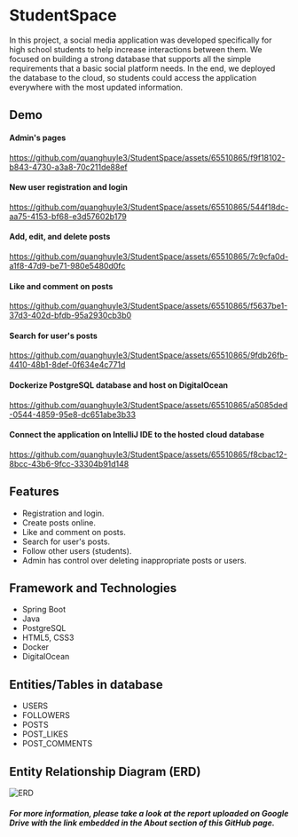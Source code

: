 # StudentSpace
In this project, a social media application was developed specifically for high school students to help increase interactions between them. We focused on building a strong database that supports all the simple requirements that a basic social platform needs. In the end, we deployed the database to the cloud, so students could access the application everywhere with the most updated information. 

## Demo
#### Admin's pages

https://github.com/quanghuyle3/StudentSpace/assets/65510865/f9f18102-b843-4730-a3a8-70c211de88ef


#### New user registration and login

https://github.com/quanghuyle3/StudentSpace/assets/65510865/544f18dc-aa75-4153-bf68-e3d57602b179


#### Add, edit, and delete posts

https://github.com/quanghuyle3/StudentSpace/assets/65510865/7c9cfa0d-a1f8-47d9-be71-980e5480d0fc


#### Like and comment on posts

https://github.com/quanghuyle3/StudentSpace/assets/65510865/f5637be1-37d3-402d-bfdb-95a2930cb3b0


#### Search for user's posts

https://github.com/quanghuyle3/StudentSpace/assets/65510865/9fdb26fb-4410-48b1-8def-0f634e4c771d


#### Dockerize PostgreSQL database and host on DigitalOcean

https://github.com/quanghuyle3/StudentSpace/assets/65510865/a5085ded-0544-4859-95e8-dc651abe3b33


#### Connect the application on IntelliJ IDE to the hosted cloud database

https://github.com/quanghuyle3/StudentSpace/assets/65510865/f8cbac12-8bcc-43b6-9fcc-33304b91d148



## Features
- Registration and login.
- Create posts online.
- Like and comment on posts.
- Search for user's posts.
- Follow other users (students).
- Admin has control over deleting inappropriate posts or users.


## Framework and Technologies
- Spring Boot
- Java
- PostgreSQL
- HTML5, CSS3
- Docker
- DigitalOcean


## Entities/Tables in database
- USERS
- FOLLOWERS
- POSTS
- POST_LIKES
- POST_COMMENTS


## Entity Relationship Diagram (ERD)

![ERD](https://github.com/quanghuyle3/StudentSpace/assets/65510865/7fea6e56-3d2f-4488-89ff-6854c4912be7)


##### For more information, please take a look at the report uploaded on Google Drive with the link embedded in the About section of this GitHub page.

